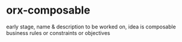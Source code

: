 # orx-composable
early stage, name &amp; description to be worked on, idea is composable business rules or constraints or objectives
